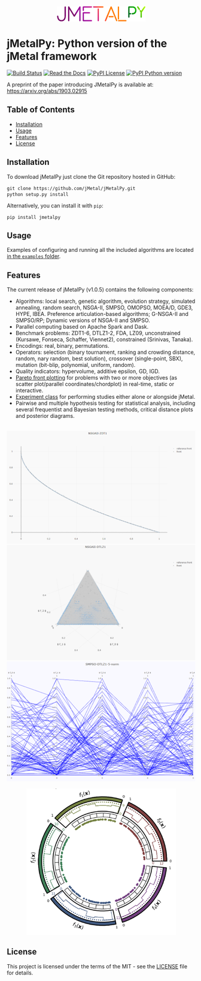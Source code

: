 <p align="center">
  <br/>
  <img src=docs/source/jmetalpy.png alt="jMetalPy">
  <br/>
</p>

# jMetalPy: Python version of the jMetal framework
[![Build Status](https://img.shields.io/travis/jMetal/jMetalPy.svg?style=flat-square)](https://travis-ci.org/jMetal/jMetalPy)
[![Read the Docs](https://img.shields.io/readthedocs/jmetalpy.svg?style=flat-square)](https://readthedocs.org/projects/jmetalpy/)
[![PyPI License](https://img.shields.io/pypi/l/jMetalPy.svg?style=flat-square)]()
[![PyPI Python version](https://img.shields.io/pypi/pyversions/jMetalPy.svg?style=flat-square)]()

A preprint of the paper introducing JMetalPy is available at: https://arxiv.org/abs/1903.02915

## Table of Contents
- [Installation](#installation)
- [Usage](#usage)
- [Features](#features)
- [License](#license)

## Installation
To download jMetalPy just clone the Git repository hosted in GitHub:

```console
git clone https://github.com/jMetal/jMetalPy.git
python setup.py install
```

Alternatively, you can install it with `pip`:

```console
pip install jmetalpy
```

## Usage
Examples of configuring and running all the included algorithms are located [in the `examples` folder](examples).

## Features
The current release of jMetalPy (v1.0.5) contains the following components:

* Algorithms: local search, genetic algorithm, evolution strategy, simulated annealing, random search, NSGA-II, SMPSO, OMOPSO, MOEA/D, GDE3, HYPE, IBEA. Preference articulation-based algorithms; G-NSGA-II and SMPSO/RP; Dynamic versions of NSGA-II and SMPSO.
* Parallel computing based on Apache Spark and Dask.
* Benchmark problems: ZDT1-6, DTLZ1-2, FDA, LZ09, unconstrained (Kursawe, Fonseca, Schaffer, Viennet2), constrained (Srinivas, Tanaka).
* Encodings: real, binary, permutations.
* Operators: selection (binary tournament, ranking and crowding distance, random, nary random, best solution), crossover (single-point, SBX), mutation (bit-blip, polynomial, uniform, random).
* Quality indicators: hypervolume, additive epsilon, GD, IGD.
* [Pareto front plotting](https://jmetalpy.readthedocs.io/en/latest/examples/visualization.html) for problems with two or more objectives (as scatter plot/parallel coordinates/chordplot) in real-time, static or interactive.
* [Experiment class](https://jmetalpy.readthedocs.io/en/latest/examples/experiment.html) for performing studies either alone or alongside jMetal.
* Pairwise and multiple hypothesis testing for statistical analysis, including several frequentist and Bayesian testing methods, critical distance plots and posterior diagrams.

<p align="center">
  <br/>
  <img src=docs/source/2D.gif width=600 alt="Scatter plot 2D">
  <br/>
  <img src=docs/source/3D.gif width=600 alt="Scatter plot 3D">
  <br/>
  <img src=docs/source/p-c.gif width=600 alt="Parallel coordinates">
  <br/>
  <br/>
  <img src=docs/source/chordplot.gif width=400 alt="Interactive chord plot">
  <br/>
</p>

## License
This project is licensed under the terms of the MIT - see the [LICENSE](LICENSE) file for details.